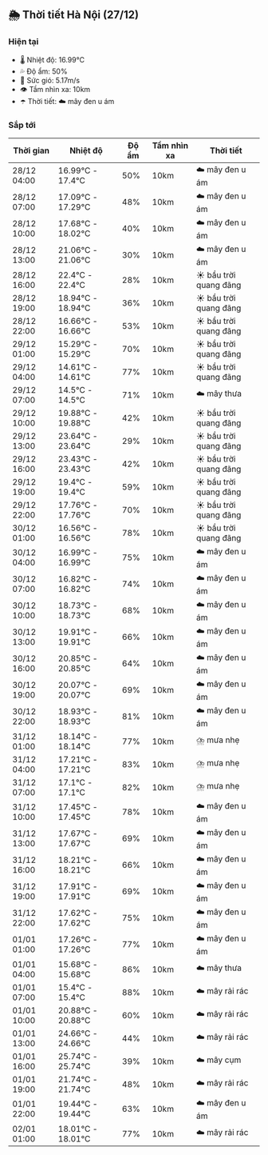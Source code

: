 ## 🌦️ Thời tiết Hà Nội (27/12)

### Hiện tại

- 🌡️ Nhiệt độ: 16.99℃
- 💦 Độ ẩm: 50%
- 💨 Sức gió: 5.17m/s
- 👁️ Tầm nhìn xa: 10km
- ☂️ Thời tiết: ☁️ mây đen u ám

### Sắp tới

| Thời gian | Nhiệt độ | Độ ẩm | Tầm nhìn xa | Thời tiết |
| --- | --- | --- | --- | --- |
| 28/12 04:00 | 16.99℃ - 17.4℃ | 50% | 10km | ☁️ mây đen u ám |
| 28/12 07:00 | 17.09℃ - 17.29℃ | 48% | 10km | ☁️ mây đen u ám |
| 28/12 10:00 | 17.68℃ - 18.02℃ | 40% | 10km | ☁️ mây đen u ám |
| 28/12 13:00 | 21.06℃ - 21.06℃ | 30% | 10km | ☁️ mây đen u ám |
| 28/12 16:00 | 22.4℃ - 22.4℃ | 28% | 10km | ☀️ bầu trời quang đãng |
| 28/12 19:00 | 18.94℃ - 18.94℃ | 36% | 10km | ☀️ bầu trời quang đãng |
| 28/12 22:00 | 16.66℃ - 16.66℃ | 53% | 10km | ☀️ bầu trời quang đãng |
| 29/12 01:00 | 15.29℃ - 15.29℃ | 70% | 10km | ☀️ bầu trời quang đãng |
| 29/12 04:00 | 14.61℃ - 14.61℃ | 77% | 10km | ☀️ bầu trời quang đãng |
| 29/12 07:00 | 14.5℃ - 14.5℃ | 71% | 10km | ☁️ mây thưa |
| 29/12 10:00 | 19.88℃ - 19.88℃ | 42% | 10km | ☀️ bầu trời quang đãng |
| 29/12 13:00 | 23.64℃ - 23.64℃ | 29% | 10km | ☀️ bầu trời quang đãng |
| 29/12 16:00 | 23.43℃ - 23.43℃ | 42% | 10km | ☀️ bầu trời quang đãng |
| 29/12 19:00 | 19.4℃ - 19.4℃ | 59% | 10km | ☀️ bầu trời quang đãng |
| 29/12 22:00 | 17.76℃ - 17.76℃ | 70% | 10km | ☀️ bầu trời quang đãng |
| 30/12 01:00 | 16.56℃ - 16.56℃ | 78% | 10km | ☀️ bầu trời quang đãng |
| 30/12 04:00 | 16.99℃ - 16.99℃ | 75% | 10km | ☁️ mây đen u ám |
| 30/12 07:00 | 16.82℃ - 16.82℃ | 74% | 10km | ☁️ mây đen u ám |
| 30/12 10:00 | 18.73℃ - 18.73℃ | 68% | 10km | ☁️ mây đen u ám |
| 30/12 13:00 | 19.91℃ - 19.91℃ | 66% | 10km | ☁️ mây đen u ám |
| 30/12 16:00 | 20.85℃ - 20.85℃ | 64% | 10km | ☁️ mây đen u ám |
| 30/12 19:00 | 20.07℃ - 20.07℃ | 69% | 10km | ☁️ mây đen u ám |
| 30/12 22:00 | 18.93℃ - 18.93℃ | 81% | 10km | ☁️ mây đen u ám |
| 31/12 01:00 | 18.14℃ - 18.14℃ | 77% | 10km | ⛈️ mưa nhẹ |
| 31/12 04:00 | 17.21℃ - 17.21℃ | 83% | 10km | ⛈️ mưa nhẹ |
| 31/12 07:00 | 17.1℃ - 17.1℃ | 82% | 10km | ⛈️ mưa nhẹ |
| 31/12 10:00 | 17.45℃ - 17.45℃ | 78% | 10km | ☁️ mây đen u ám |
| 31/12 13:00 | 17.67℃ - 17.67℃ | 69% | 10km | ☁️ mây đen u ám |
| 31/12 16:00 | 18.21℃ - 18.21℃ | 66% | 10km | ☁️ mây đen u ám |
| 31/12 19:00 | 17.91℃ - 17.91℃ | 69% | 10km | ☁️ mây đen u ám |
| 31/12 22:00 | 17.62℃ - 17.62℃ | 75% | 10km | ☁️ mây đen u ám |
| 01/01 01:00 | 17.26℃ - 17.26℃ | 77% | 10km | ☁️ mây đen u ám |
| 01/01 04:00 | 15.68℃ - 15.68℃ | 86% | 10km | ☁️ mây thưa |
| 01/01 07:00 | 15.4℃ - 15.4℃ | 88% | 10km | ☁️ mây rải rác |
| 01/01 10:00 | 20.88℃ - 20.88℃ | 60% | 10km | ☁️ mây rải rác |
| 01/01 13:00 | 24.66℃ - 24.66℃ | 44% | 10km | ☁️ mây rải rác |
| 01/01 16:00 | 25.74℃ - 25.74℃ | 39% | 10km | ☁️ mây cụm |
| 01/01 19:00 | 21.74℃ - 21.74℃ | 48% | 10km | ☁️ mây rải rác |
| 01/01 22:00 | 19.44℃ - 19.44℃ | 63% | 10km | ☁️ mây đen u ám |
| 02/01 01:00 | 18.01℃ - 18.01℃ | 77% | 10km | ☁️ mây rải rác |
